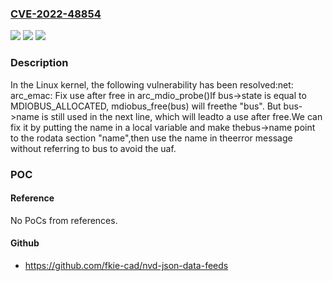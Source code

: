 ### [CVE-2022-48854](https://cve.mitre.org/cgi-bin/cvename.cgi?name=CVE-2022-48854)
![](https://img.shields.io/static/v1?label=Product&message=Linux&color=blue)
![](https://img.shields.io/static/v1?label=Version&message=95b5fc03c189%3C%2084c831803785%20&color=brighgreen)
![](https://img.shields.io/static/v1?label=Vulnerability&message=n%2Fa&color=brighgreen)

### Description

In the Linux kernel, the following vulnerability has been resolved:net: arc_emac: Fix use after free in arc_mdio_probe()If bus->state is equal to MDIOBUS_ALLOCATED, mdiobus_free(bus) will freethe "bus". But bus->name is still used in the next line, which will leadto a use after free.We can fix it by putting the name in a local variable and make thebus->name point to the rodata section "name",then use the name in theerror message without referring to bus to avoid the uaf.

### POC

#### Reference
No PoCs from references.

#### Github
- https://github.com/fkie-cad/nvd-json-data-feeds

